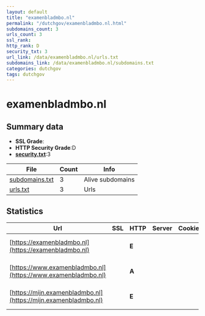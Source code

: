 ```yaml
---
layout: default
title: "examenbladmbo.nl"
permalink: "/dutchgov/examenbladmbo.nl.html"
subdomains_count: 3
urls_count: 3
ssl_rank: 
http_rank: D
security_txt: 3
url_link: /data/examenbladmbo.nl/urls.txt
subdomains_link: /data/examenbladmbo.nl/subdomains.txt
categories: dutchgov
tags: dutchgov
---
```



# examenbladmbo.nl
## Summary data


 - **SSL Grade**:
 - **HTTP Security Grade**:D
 - **[security.txt](https://www.digitaleoverheid.nl/nieuws/standaard-security-txt-nu-verplicht-voor-overheid/)**:3


| File       | Count | Info |
|------------|-------|------|
|[subdomains.txt](/DutchGovScope/data/examenbladmbo.nl/subdomains.txt)|3|Alive subdomains|
|[urls.txt](/DutchGovScope/data/examenbladmbo.nl/urls.txt)|3|Urls|


## Statistics


| Url | SSL | HTTP | Server | Cookie | HSTS | CORS | CTO | CSP | XFO | XXP | RP |FP| Tech |Title |
|--------|-------|-------|------|------|------|------|------|------|------|------|------|------|------|------|
|[https://examenbladmbo.nl](https://examenbladmbo.nl)| | **E**|| | | | | | | | :white_check_mark: | |HSTS|308 Permanent Re...|
|[https://www.examenbladmbo.nl](https://www.examenbladmbo.nl)| | **A**|| |:white_check_mark: | | | :white_check_mark:| :white_check_mark: | | :white_check_mark: | |Drupal:10 HSTS PHP||
|[https://mijn.examenbladmbo.nl](https://mijn.examenbladmbo.nl)| | **E**|| | | | | | | | :white_check_mark: | |Drupal HSTS PHP||


